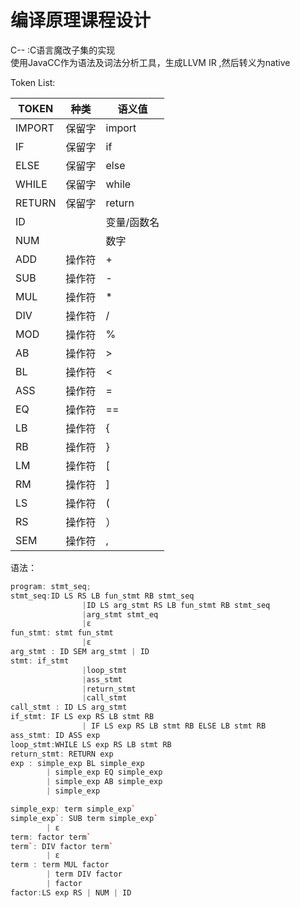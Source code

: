 # 编译原理课程设计  
C-- :C语言魔改子集的实现  
使用JavaCC作为语法及词法分析工具，生成LLVM IR ,然后转义为native

Token List:

| TOKEN  | 种类 | 语义值     |
| ------ | ------ | ------------- |
| IMPORT | 保留字 | import        |
| IF     | 保留字 | if            |
| ELSE   | 保留字 | else          |
| WHILE  | 保留字 | while         |
| RETURN | 保留字 | return        |
| ID     |        | 变量/函数名 |
| NUM     |  | 数字            |
| ADD    | 操作符 | +             |
| SUB    | 操作符 | -             |
| MUL    | 操作符 | *             |
| DIV    | 操作符 | /             |
| MOD    | 操作符 | %             |
| AB     | 操作符 | >            |
| BL     | 操作符 | <            |
| ASS     | 操作符 | =            |
| EQ     | 操作符 | ==            |
| LB     | 操作符 | {             |
| RB     | 操作符 | }             |
| LM     | 操作符 | [             |
| RM     | 操作符 | ]             |
| LS     | 操作符 | (             |
| RS     | 操作符 | ）            |
| SEM     | 操作符 | ,            |


语法：
```cpp
program: stmt_seq;
stmt_seq:ID LS RS LB fun_stmt RB stmt_seq
                |ID LS arg_stmt RS LB fun_stmt RB stmt_seq
                |arg_stmt stmt_eq
                |ε
fun_stmt: stmt fun_stmt
                |ε
arg_stmt : ID SEM arg_stmt | ID
stmt: if_stmt
                |loop_stmt
                |ass_stmt
                |return_stmt
                |call_stmt
call_stmt : ID LS arg_stmt
if_stmt: IF LS exp RS LB stmt RB 
                | IF LS exp RS LB stmt RB ELSE LB stmt RB
ass_stmt: ID ASS exp
loop_stmt:WHILE LS exp RS LB stmt RB
return_stmt: RETURN exp
exp	: simple_exp BL simple_exp
		| simple_exp EQ simple_exp
		| simple_exp AB simple_exp
		| simple_exp

simple_exp: term simple_exp`
simple_exp`: SUB term simple_exp` 
        | ε
term: factor term`
term`: DIV factor term` 
        | ε
term : term MUL factor
		| term DIV factor
		| factor
factor:LS exp RS | NUM | ID


```

